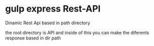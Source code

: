 # gulp express Rest-API 



Dinamic Rest Api based in path directory

the root directory is API and inside of this you can make the diferents response based in dir path
